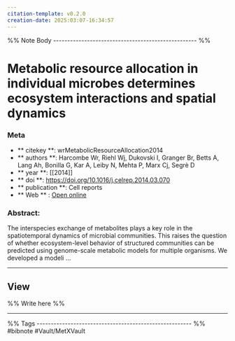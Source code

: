 ```yaml
---
citation-template: v0.2.0
creation-date: 2025:03:07-16:34:57
---
```


%% Note Body --------------------------------------------------- %%
# Metabolic resource allocation in individual microbes determines ecosystem interactions and spatial dynamics

### Meta
- ** citekey **: wrMetabolicResourceAllocation2014
- ** authors **: Harcombe Wr, Riehl Wj, Dukovski I, Granger Br, Betts A, Lang Ah, Bonilla G, Kar A, Leiby N, Mehta P, Marx Cj, Segrè D
- ** year **: [[2014]]
- ** doi **: https://doi.org/10.1016/j.celrep.2014.03.070
- ** publication **: Cell reports
- ** Web ** : [Open online](https://pubmed.ncbi.nlm.nih.gov/24794435/)


### Abstract:
The interspecies exchange of metabolites plays a key role in the spatiotemporal dynamics of microbial communities. This raises the question of whether ecosystem-level behavior of structured communities can be predicted using genome-scale metabolic models for multiple organisms. We developed a modeli …

___

## View

%% Write here %%





___
%% Tags  ------------------------------------------------------- %%
#bibnote
#Vault/MetXVault 